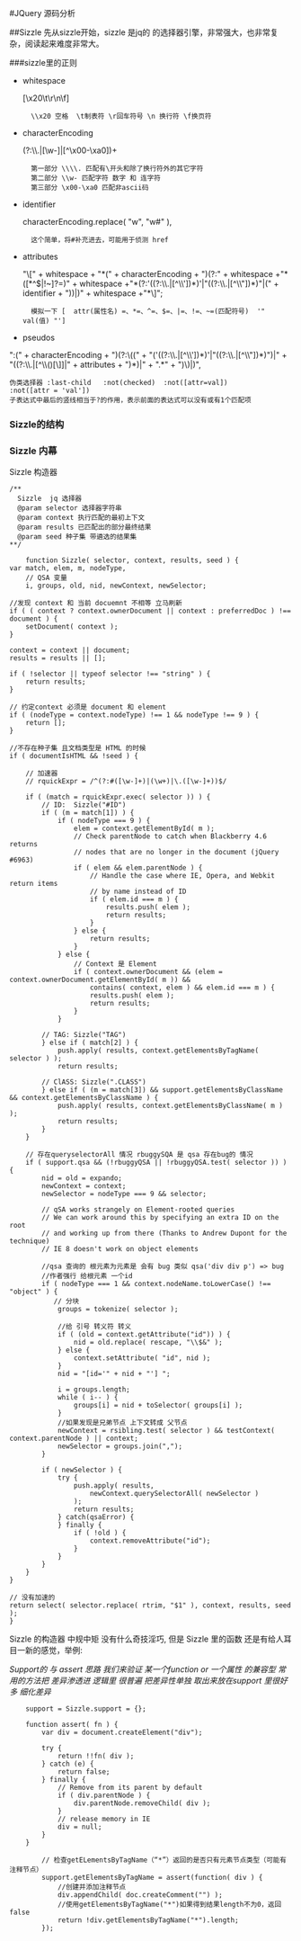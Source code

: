 #JQuery 源码分析


##Sizzle
 先从sizzle开始，sizzle 是jq的 的选择器引擎，非常强大，也非常复杂，阅读起来难度非常大。
 
###sizzle里的正则
* whitespace

	[\\x20\\t\\r\\n\\f]
		
		\\x20 空格  \t制表符 \r回车符号 \n 换行符 \f换页符
 
* characterEncoding

	(?:\\\\.|[\\w-]|[^\\x00-\\xa0])+  
 
 		第一部分 \\\\. 匹配有\开头和除了换行符外的其它字符  
 		第二部分 \\w- 匹配字符 数字 和 连字符
 		第三部分 \x00-\xa0 匹配非ascii码
 
* identifier

	characterEncoding.replace( "w", "w#" ),
	
		这个简单，将#补充进去，可能用于侦测 href
	
* attributes

	"\\[" + whitespace + "\*(" + characterEncoding + ")(?:" + whitespace +"\*([\*^$|!~]?=)" + whitespace +"\*(?:'((?:\\\\.|[^\\\\'])\*)'|\"((?:\\\\.|[^\\\\\"])\*)\"|(" + identifier + "))|)" + whitespace +"*\\]";
		
	 	模拟一下 [  attr(属性名) =、*=、^=、$=、|=、!=、~=(匹配符号)  '" val(值) "']  
	
* pseudos

":(" + characterEncoding + ")(?:\\((" +
				"('((?:\\\\.|[^\\\\'])\*)'|\"((?:\\\\.|[^\\\\\"])\*)\")|" +
				"((?:\\\\.|[^\\\\()[\\]]|" + attributes + ")\*)|" +
		".\*" +
		")\\)|)",	
	
	伪类选择器 :last-child   :not(checked)  :not([attr=val])
	:not([attr = 'val'])	
	子表达式中最后的竖线相当于?的作用，表示前面的表达式可以没有或有1个匹配项
	
### Sizzle的结构




### Sizzle 内幕

 Sizzle 构造器
 	
 	/**
 	  Sizzle  jq 选择器
 	  @param selector 选择器字符串
 	  @param context 执行匹配的最初上下文
 	  @param results 已匹配出的部分最终结果
 	  @param seed 种子集 带遴选的结果集 
 	**/
 	
 		function Sizzle( selector, context, results, seed ) {
	var match, elem, m, nodeType,
		// QSA 变量
		i, groups, old, nid, newContext, newSelector;
	
	//发现 context 和 当前 docuemnt 不相等 立马刷新
	if ( ( context ? context.ownerDocument || context : preferredDoc ) !== document ) {
		setDocument( context );
	}

	context = context || document;
	results = results || [];

	if ( !selector || typeof selector !== "string" ) {
		return results;
	}

	// 约定context 必须是 document 和 element	
	if ( (nodeType = context.nodeType) !== 1 && nodeType !== 9 ) {
		return [];
	}

    //不存在种子集 且文档类型是 HTML 的时候
	if ( documentIsHTML && !seed ) {

		// 加速器
		// rquickExpr = /^(?:#([\w-]+)|(\w+)|\.([\w-]+))$/
		
		if ( (match = rquickExpr.exec( selector )) ) {
			// ID:  Sizzle("#ID")
			if ( (m = match[1]) ) {
				if ( nodeType === 9 ) {
					elem = context.getElementById( m );
					// Check parentNode to catch when Blackberry 4.6 returns
					// nodes that are no longer in the document (jQuery #6963)
					if ( elem && elem.parentNode ) {
						// Handle the case where IE, Opera, and Webkit return items
						// by name instead of ID
						if ( elem.id === m ) {
							results.push( elem );
							return results;
						}
					} else {
						return results;
					}
				} else {
					// Context 是 Element
					if ( context.ownerDocument && (elem = context.ownerDocument.getElementById( m )) &&
						contains( context, elem ) && elem.id === m ) {
						results.push( elem );
						return results;
					}
				}

			// TAG: Sizzle("TAG")
			} else if ( match[2] ) {
				push.apply( results, context.getElementsByTagName( selector ) );
				return results;

			// ClASS: Sizzle(".CLASS")
			} else if ( (m = match[3]) && support.getElementsByClassName && context.getElementsByClassName ) {
				push.apply( results, context.getElementsByClassName( m ) );
				return results;
			}
		}

		// 存在queryselectorAll 情况 rbuggySQA 是 qsa 存在bug的 情况
		if ( support.qsa && (!rbuggyQSA || !rbuggyQSA.test( selector )) ) {
			nid = old = expando;
			newContext = context;
			newSelector = nodeType === 9 && selector;

			// qSA works strangely on Element-rooted queries
			// We can work around this by specifying an extra ID on the root
			// and working up from there (Thanks to Andrew Dupont for the technique)
			// IE 8 doesn't work on object elements
			
			//qsa 查询的 根元素为元素是 会有 bug 类似 qsa('div div p') => bug
			//作者强行 给根元素 一个id 
			if ( nodeType === 1 && context.nodeName.toLowerCase() !== "object" ) {
			   // 分块
				groups = tokenize( selector );
				
				//给 引号 转义符 转义
				if ( (old = context.getAttribute("id")) ) {
					nid = old.replace( rescape, "\\$&" );
				} else {
					context.setAttribute( "id", nid );
				}
				nid = "[id='" + nid + "'] ";

				i = groups.length;
				while ( i-- ) {
					groups[i] = nid + toSelector( groups[i] );
				}
				//如果发现是兄弟节点 上下文转成 父节点
				newContext = rsibling.test( selector ) && testContext( context.parentNode ) || context;
				newSelector = groups.join(",");
			}

			if ( newSelector ) {
				try {
					push.apply( results,
						newContext.querySelectorAll( newSelector )
					);
					return results;
				} catch(qsaError) {
				} finally {
					if ( !old ) {
						context.removeAttribute("id");
					}
				}
			}
		}
	}

	// 没有加速的
	return select( selector.replace( rtrim, "$1" ), context, results, seed );
    }
    
Sizzle 的构造器 中规中矩 没有什么奇技淫巧, 但是 Sizzle 里的函数 还是有给人耳目一新的感觉，举例:

*Support的 与 assert 思路
我们来验证 某一个function or 一个属性 的兼容型
常用的方法把 差异渗透进 逻辑里 很普遍 把差异性单独 取出来放在support 里很好多 细化差异*

		support = Sizzle.support = {};
		
		function assert( fn ) {
			var div = document.createElement("div");
		
			try {
				return !!fn( div );
			} catch (e) {
				return false;
			} finally {
				// Remove from its parent by default
				if ( div.parentNode ) {
					div.parentNode.removeChild( div );
				}
				// release memory in IE
				div = null;
			}
		}

			// 检查getELementsByTagName（“*”）返回的是否只有元素节点类型（可能有注释节点）
            support.getElementsByTagName = assert(function( div ) {
                //创建并添加注释节点
                div.appendChild( doc.createComment("") );
                //使用getElementsByTagName("*")如果得到结果length不为0，返回false
                return !div.getElementsByTagName("*").length;
            });
